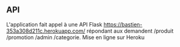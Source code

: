 ## API

L'application fait appel à une API Flask https://bastien-353a308d211c.herokuapp.com/ répondant aux demandent /produit /promotion /admin /categorie.
Mise en ligne sur Heroku
